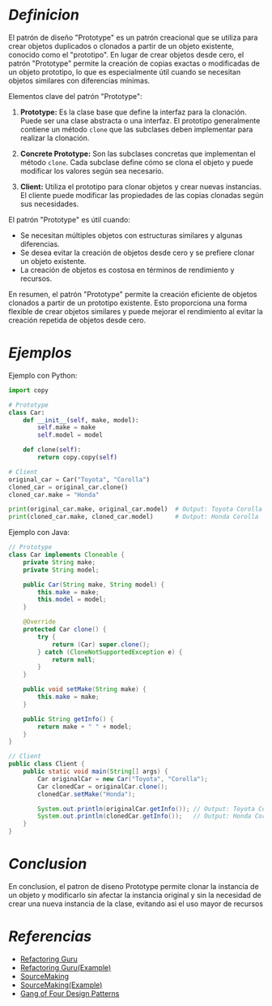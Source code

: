 # ***Definicion***

El patrón de diseño "Prototype" es un patrón creacional que se utiliza para crear objetos duplicados o clonados a partir de un objeto existente, conocido como el "prototipo". En lugar de crear objetos desde cero, el patrón "Prototype" permite la creación de copias exactas o modificadas de un objeto prototipo, lo que es especialmente útil cuando se necesitan objetos similares con diferencias mínimas.

Elementos clave del patrón "Prototype":

1. **Prototype:** Es la clase base que define la interfaz para la clonación. Puede ser una clase abstracta o una interfaz. El prototipo generalmente contiene un método `clone` que las subclases deben implementar para realizar la clonación.

2. **Concrete Prototype:** Son las subclases concretas que implementan el método `clone`. Cada subclase define cómo se clona el objeto y puede modificar los valores según sea necesario.

3. **Client:** Utiliza el prototipo para clonar objetos y crear nuevas instancias. El cliente puede modificar las propiedades de las copias clonadas según sus necesidades.

El patrón "Prototype" es útil cuando:

- Se necesitan múltiples objetos con estructuras similares y algunas diferencias.
- Se desea evitar la creación de objetos desde cero y se prefiere clonar un objeto existente.
- La creación de objetos es costosa en términos de rendimiento y recursos.

En resumen, el patrón "Prototype" permite la creación eficiente de objetos clonados a partir de un prototipo existente. Esto proporciona una forma flexible de crear objetos similares y puede mejorar el rendimiento al evitar la creación repetida de objetos desde cero.


# ***Ejemplos***

Ejemplo con Python:

```python
import copy

# Prototype
class Car:
    def __init__(self, make, model):
        self.make = make
        self.model = model

    def clone(self):
        return copy.copy(self)

# Client
original_car = Car("Toyota", "Corolla")
cloned_car = original_car.clone()
cloned_car.make = "Honda"

print(original_car.make, original_car.model)  # Output: Toyota Corolla
print(cloned_car.make, cloned_car.model)      # Output: Honda Corolla
```

Ejemplo con Java:

```java
// Prototype
class Car implements Cloneable {
    private String make;
    private String model;

    public Car(String make, String model) {
        this.make = make;
        this.model = model;
    }

    @Override
    protected Car clone() {
        try {
            return (Car) super.clone();
        } catch (CloneNotSupportedException e) {
            return null;
        }
    }

    public void setMake(String make) {
        this.make = make;
    }

    public String getInfo() {
        return make + " " + model;
    }
}

// Client
public class Client {
    public static void main(String[] args) {
        Car originalCar = new Car("Toyota", "Corolla");
        Car clonedCar = originalCar.clone();
        clonedCar.setMake("Honda");

        System.out.println(originalCar.getInfo()); // Output: Toyota Corolla
        System.out.println(clonedCar.getInfo());   // Output: Honda Corolla
    }
}
```


# ***Conclusion***

En conclusion, el patron de diseno Prototype permite clonar la instancia
de un objeto y modificarlo sin afectar la instancia original y sin la
necesidad de crear una nueva instancia de la clase, evitando asi el uso
mayor de recursos


# ***Referencias***

- [Refactoring Guru](https://refactoring.guru/es/design-patterns/prototype)
- [Refactoring Guru(Example)](https://refactoring.guru/es/design-patterns/prototype/python/example)
- [SourceMaking](https://sourcemaking.com/design_patterns/prototype)
- [SourceMaking(Example)](https://sourcemaking.com/design_patterns/prototype/python/1)
- [Gang of Four Design Patterns](https://springframework.guru/gang-of-four-design-patterns/prototype-pattern/)